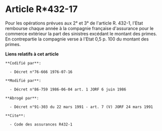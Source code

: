 # Article R*432-17

Pour les opérations prévues aux 2° et 3° de l'article R. 432-1, l'Etat rembourse chaque année à la compagnie française
d'assurance pour le commerce extérieur la part des sinistres excédant le montant des primes. En contrepartie la compagnie
verse à l'Etat 0,5 p. 100 du montant des primes.

**Liens relatifs à cet article**

	**Codifié par**:

	  - Décret n°76-666 1976-07-16

	**Modifié par**:

	  - Décret n°86-759 1986-06-04 art. 1 JORF 6 juin 1986

	**Abrogé par**:

	  - Décret n°91-303 du 22 mars 1991 - art. 7 (V) JORF 24 mars 1991

	**Cite**:

	  - Code des assurances R432-1
